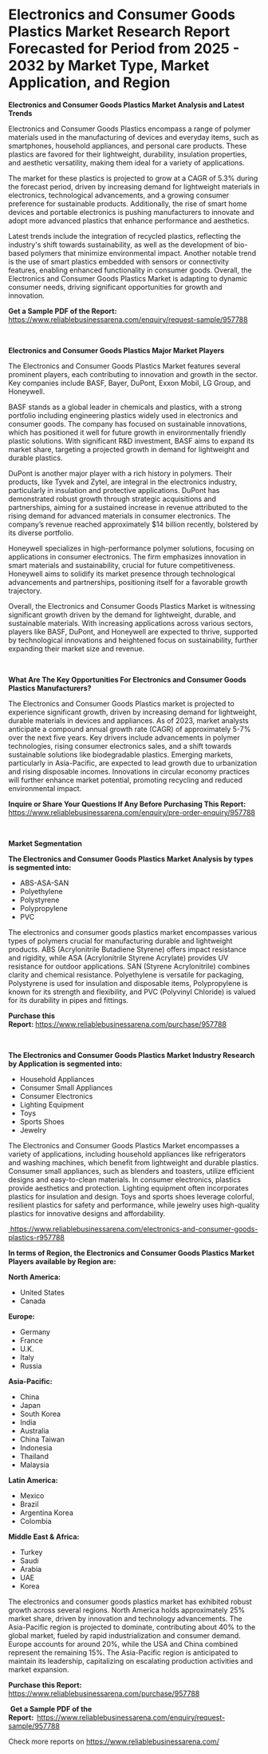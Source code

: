 <p><h1>Electronics and Consumer Goods Plastics Market Research Report Forecasted for Period from 2025 -  2032 by Market Type, Market Application, and Region</h1></p><p><strong>Electronics and Consumer Goods Plastics Market Analysis and Latest Trends</strong></p>
<p><p>Electronics and Consumer Goods Plastics encompass a range of polymer materials used in the manufacturing of devices and everyday items, such as smartphones, household appliances, and personal care products. These plastics are favored for their lightweight, durability, insulation properties, and aesthetic versatility, making them ideal for a variety of applications.</p><p>The market for these plastics is projected to grow at a CAGR of 5.3% during the forecast period, driven by increasing demand for lightweight materials in electronics, technological advancements, and a growing consumer preference for sustainable products. Additionally, the rise of smart home devices and portable electronics is pushing manufacturers to innovate and adopt more advanced plastics that enhance performance and aesthetics. </p><p>Latest trends include the integration of recycled plastics, reflecting the industry's shift towards sustainability, as well as the development of bio-based polymers that minimize environmental impact. Another notable trend is the use of smart plastics embedded with sensors or connectivity features, enabling enhanced functionality in consumer goods. Overall, the Electronics and Consumer Goods Plastics Market is adapting to dynamic consumer needs, driving significant opportunities for growth and innovation.</p></p>
<p><strong>Get a Sample PDF of the Report:&nbsp;</strong> <a href="https://www.reliablebusinessarena.com/enquiry/request-sample/957788?utm_campaign=2396&utm_medium=2&utm_source=Github&utm_content=ia&utm_term=21032025&utm_id=electronics-and-consumer-goods-plastics">https://www.reliablebusinessarena.com/enquiry/request-sample/957788</a></p>
<p>&nbsp;</p>
<p><strong>Electronics and Consumer Goods Plastics Major Market Players</strong></p>
<p><p>The Electronics and Consumer Goods Plastics Market features several prominent players, each contributing to innovation and growth in the sector. Key companies include BASF, Bayer, DuPont, Exxon Mobil, LG Group, and Honeywell.</p><p>BASF stands as a global leader in chemicals and plastics, with a strong portfolio including engineering plastics widely used in electronics and consumer goods. The company has focused on sustainable innovations, which has positioned it well for future growth in environmentally friendly plastic solutions. With significant R&D investment, BASF aims to expand its market share, targeting a projected growth in demand for lightweight and durable plastics.</p><p>DuPont is another major player with a rich history in polymers. Their products, like Tyvek and Zytel, are integral in the electronics industry, particularly in insulation and protective applications. DuPont has demonstrated robust growth through strategic acquisitions and partnerships, aiming for a sustained increase in revenue attributed to the rising demand for advanced materials in consumer electronics. The company’s revenue reached approximately $14 billion recently, bolstered by its diverse portfolio.</p><p>Honeywell specializes in high-performance polymer solutions, focusing on applications in consumer electronics. The firm emphasizes innovation in smart materials and sustainability, crucial for future competitiveness. Honeywell aims to solidify its market presence through technological advancements and partnerships, positioning itself for a favorable growth trajectory.</p><p>Overall, the Electronics and Consumer Goods Plastics Market is witnessing significant growth driven by the demand for lightweight, durable, and sustainable materials. With increasing applications across various sectors, players like BASF, DuPont, and Honeywell are expected to thrive, supported by technological innovations and heightened focus on sustainability, further expanding their market size and revenue.</p></p>
<p>&nbsp;</p>
<p><strong>What Are The Key Opportunities For Electronics and Consumer Goods Plastics Manufacturers?</strong></p>
<p><p>The Electronics and Consumer Goods Plastics market is projected to experience significant growth, driven by increasing demand for lightweight, durable materials in devices and appliances. As of 2023, market analysts anticipate a compound annual growth rate (CAGR) of approximately 5-7% over the next five years. Key drivers include advancements in polymer technologies, rising consumer electronics sales, and a shift towards sustainable solutions like biodegradable plastics. Emerging markets, particularly in Asia-Pacific, are expected to lead growth due to urbanization and rising disposable incomes. Innovations in circular economy practices will further enhance market potential, promoting recycling and reduced environmental impact.</p></p>
<p><strong>Inquire or Share Your Questions If Any Before Purchasing This Report:</strong> <a href="https://www.reliablebusinessarena.com/enquiry/pre-order-enquiry/957788?utm_campaign=2396&utm_medium=2&utm_source=Github&utm_content=ia&utm_term=21032025&utm_id=electronics-and-consumer-goods-plastics">https://www.reliablebusinessarena.com/enquiry/pre-order-enquiry/957788</a></p>
<p>&nbsp;</p>
<p><strong>Market Segmentation</strong></p>
<p><strong>The Electronics and Consumer Goods Plastics Market Analysis by types is segmented into:</strong></p>
<p><ul><li>ABS-ASA-SAN</li><li>Polyethylene</li><li>Polystyrene</li><li>Polypropylene</li><li>PVC</li></ul></p>
<p><p>The electronics and consumer goods plastics market encompasses various types of polymers crucial for manufacturing durable and lightweight products. ABS (Acrylonitrile Butadiene Styrene) offers impact resistance and rigidity, while ASA (Acrylonitrile Styrene Acrylate) provides UV resistance for outdoor applications. SAN (Styrene Acrylonitrile) combines clarity and chemical resistance. Polyethylene is versatile for packaging, Polystyrene is used for insulation and disposable items, Polypropylene is known for its strength and flexibility, and PVC (Polyvinyl Chloride) is valued for its durability in pipes and fittings.</p></p>
<p><strong>Purchase this Report:&nbsp;</strong><a href="https://www.reliablebusinessarena.com/purchase/957788?utm_campaign=2396&utm_medium=2&utm_source=Github&utm_content=ia&utm_term=21032025&utm_id=electronics-and-consumer-goods-plastics">https://www.reliablebusinessarena.com/purchase/957788</a></p>
<p>&nbsp;</p>
<p><strong>The Electronics and Consumer Goods Plastics Market Industry Research by Application is segmented into:</strong></p>
<p><ul><li>Household Appliances</li><li>Consumer Small Appliances</li><li>Consumer Electronics</li><li>Lighting Equipment</li><li>Toys</li><li>Sports Shoes</li><li>Jewelry</li></ul></p>
<p><p>The Electronics and Consumer Goods Plastics Market encompasses a variety of applications, including household appliances like refrigerators and washing machines, which benefit from lightweight and durable plastics. Consumer small appliances, such as blenders and toasters, utilize efficient designs and easy-to-clean materials. In consumer electronics, plastics provide aesthetics and protection. Lighting equipment often incorporates plastics for insulation and design. Toys and sports shoes leverage colorful, resilient plastics for safety and performance, while jewelry uses high-quality plastics for innovative designs and affordability.</p></p>
<p><a href="https://www.reliablebusinessarena.com/electronics-and-consumer-goods-plastics-r957788?utm_campaign=2396&utm_medium=2&utm_source=Github&utm_content=ia&utm_term=21032025&utm_id=electronics-and-consumer-goods-plastics">&nbsp;https://www.reliablebusinessarena.com/electronics-and-consumer-goods-plastics-r957788</a></p>
<p><strong>In terms of Region, the Electronics and Consumer Goods Plastics Market Players available by Region are:</strong></p>
<p>
    <p> <strong> North America: </strong>
        <ul>
            <li>United States</li>
            <li>Canada</li>
        </ul>
        </p> 
    <p> <strong> Europe: </strong>
        <ul>
            <li>Germany</li>
            <li>France</li>
            <li>U.K.</li>
            <li>Italy</li>
            <li>Russia</li>
        </ul>
        </p> 
    <p> <strong> Asia-Pacific: </strong>
        <ul>
            <li>China</li>
            <li>Japan</li>
            <li>South Korea</li>
            <li>India</li>
            <li>Australia</li>
            <li>China Taiwan</li>
            <li>Indonesia</li>
            <li>Thailand</li>
            <li>Malaysia</li>
        </ul>
        </p> 
    <p> <strong> Latin America: </strong>
        <ul>
            <li>Mexico</li>
            <li>Brazil</li>
            <li>Argentina Korea</li>
            <li>Colombia</li>
        </ul>
        </p> 
    <p> <strong> Middle East & Africa: </strong>
        <ul>
            <li>Turkey</li>
            <li>Saudi</li>
            <li>Arabia</li>
            <li>UAE</li>
            <li>Korea</li>
        </ul>
    </p>
    </p>
<p><p>The electronics and consumer goods plastics market has exhibited robust growth across several regions. North America holds approximately 25% market share, driven by innovation and technology advancements. The Asia-Pacific region is projected to dominate, contributing about 40% to the global market, fueled by rapid industrialization and consumer demand. Europe accounts for around 20%, while the USA and China combined represent the remaining 15%. The Asia-Pacific region is anticipated to maintain its leadership, capitalizing on escalating production activities and market expansion.</p></p>
<p><strong>Purchase this Report: </strong><a href="https://www.reliablebusinessarena.com/purchase/957788?utm_campaign=2396&utm_medium=2&utm_source=Github&utm_content=ia&utm_term=21032025&utm_id=electronics-and-consumer-goods-plastics">https://www.reliablebusinessarena.com/purchase/957788</a></p>
<p>&nbsp;<strong>Get a Sample PDF of the Report:&nbsp;&nbsp;</strong><a href="https://www.reliablebusinessarena.com/enquiry/request-sample/957788?utm_campaign=2396&utm_medium=2&utm_source=Github&utm_content=ia&utm_term=21032025&utm_id=electronics-and-consumer-goods-plastics">https://www.reliablebusinessarena.com/enquiry/request-sample/957788</a></p>
<p><strong></strong></p>
<p>Check more reports on <a href="https://www.reliablebusinessarena.com/?utm_campaign=2396&utm_medium=2&utm_source=Github&utm_content=ia&utm_term=21032025&utm_id=electronics-and-consumer-goods-plastics">https://www.reliablebusinessarena.com/</a></p>